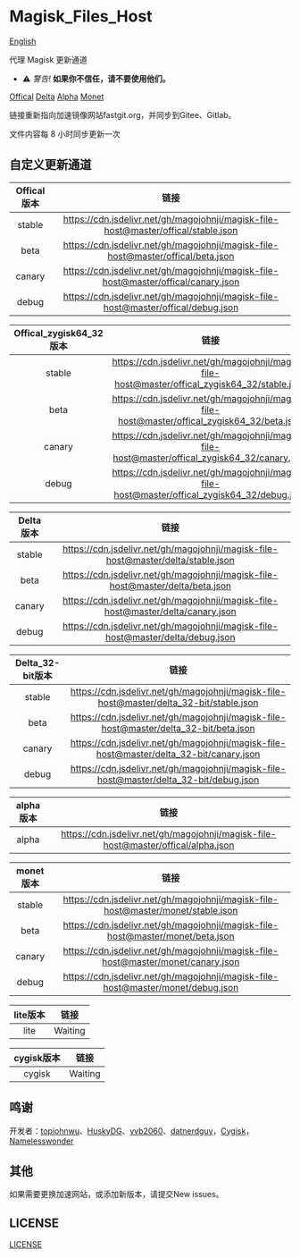 # Magisk_Files_Host

[English](https://github.com/magojohnji/magisk-file-host/blob/master/README.md)

代理 Magisk 更新通道

- ⚠ *警告!* **如果你不信任，请不要使用他们。** 

[Offical](https://github.com/topjohnwu/magisk-files)
[Delta](https://github.com/HuskyDG/magisk-files)
[Alpha](https://github.com/vvb2060/magisk_files)
[Monet](https://github.com/datnerdguy/magisk-monet-files)

链接重新指向加速镜像网站fastgit.org，并同步到Gitee、Gitlab。

文件内容每 8 小时同步更新一次

## 自定义更新通道

|  Offical版本  |                                  链接                                   |
| :----: | :---------------------------------------------------------------------: |
| stable | <https://cdn.jsdelivr.net/gh/magojohnji/magisk-file-host@master/offical/stable.json> |
|  beta  |  <https://cdn.jsdelivr.net/gh/magojohnji/magisk-file-host@master/offical/beta.json>  |
| canary | <https://cdn.jsdelivr.net/gh/magojohnji/magisk-file-host@master/offical/canary.json> |
| debug | <https://cdn.jsdelivr.net/gh/magojohnji/magisk-file-host@master/offical/debug.json> |

|  Offical_zygisk64_32版本 |                                  链接                                   |
| :----: | :---------------------------------------------------------------------: |
| stable | <https://cdn.jsdelivr.net/gh/magojohnji/magisk-file-host@master/offical_zygisk64_32/stable.json> |
|  beta  |  <https://cdn.jsdelivr.net/gh/magojohnji/magisk-file-host@master/offical_zygisk64_32/beta.json>  |
| canary | <https://cdn.jsdelivr.net/gh/magojohnji/magisk-file-host@master/offical_zygisk64_32/canary.json> |
| debug | <https://cdn.jsdelivr.net/gh/magojohnji/magisk-file-host@master/offical_zygisk64_32/debug.json> |

|  Delta版本  |                                  链接                                   |
| :----: | :---------------------------------------------------------------------: |
| stable | <https://cdn.jsdelivr.net/gh/magojohnji/magisk-file-host@master/delta/stable.json> |
|  beta  |  <https://cdn.jsdelivr.net/gh/magojohnji/magisk-file-host@master/delta/beta.json>  |
| canary | <https://cdn.jsdelivr.net/gh/magojohnji/magisk-file-host@master/delta/canary.json> |
| debug | <https://cdn.jsdelivr.net/gh/magojohnji/magisk-file-host@master/delta/debug.json> |

|  Delta_32-bit版本 |                                  链接                                   |
| :----: | :---------------------------------------------------------------------: |
| stable | <https://cdn.jsdelivr.net/gh/magojohnji/magisk-file-host@master/delta_32-bit/stable.json> |
|  beta  |  <https://cdn.jsdelivr.net/gh/magojohnji/magisk-file-host@master/delta_32-bit/beta.json>  |
| canary | <https://cdn.jsdelivr.net/gh/magojohnji/magisk-file-host@master/delta_32-bit/canary.json> |
| debug | <https://cdn.jsdelivr.net/gh/magojohnji/magisk-file-host@master/delta_32-bit/debug.json> |


|  alpha版本  |                                  链接                                   |
| :----: | :---------------------------------------------------------------------: |
| alpha | <https://cdn.jsdelivr.net/gh/magojohnji/magisk-file-host@master/offical/alpha.json> |

|  monet版本  |                                  链接                                   |
| :----: | :---------------------------------------------------------------------: |
| stable | <https://cdn.jsdelivr.net/gh/magojohnji/magisk-file-host@master/monet/stable.json> |
|  beta  |  <https://cdn.jsdelivr.net/gh/magojohnji/magisk-file-host@master/monet/beta.json>  |
| canary | <https://cdn.jsdelivr.net/gh/magojohnji/magisk-file-host@master/monet/canary.json> |
| debug | <https://cdn.jsdelivr.net/gh/magojohnji/magisk-file-host@master/monet/debug.json> |

| lite版本  |                                  链接                                   |
| :----: | :---------------------------------------------------------------------: |
| lite | Waiting |

| cygisk版本 |                                  链接                                   |
| :----: | :---------------------------------------------------------------------: |
| cygisk | Waiting |

## 鸣谢

开发者：[topjohnwu](https://github.com/topjohnwu)、[HuskyDG](https://github.com/HuskyDG)、[vvb2060](https://github.com/vvb2060)、[datnerdguy](https://github.com/datnerdguy)，[Cygisk](https://github.com/Cygisk)，[Namelesswonder](https://github.com/Namelesswonder)

## 其他

如果需要更换加速网站，或添加新版本，请提交New issues。

## LICENSE

[LICENSE](https://raw.githubusercontent.com/magojohnji/magisk-file-host/master/LICENSE)
